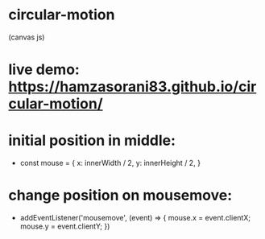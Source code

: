 # circular-motion
  (canvas js)

# live demo: https://hamzasorani83.github.io/circular-motion/

# initial position in middle:
  - const mouse = {
    x: innerWidth / 2,
    y: innerHeight / 2,
  }

# change position on mousemove: 
  - addEventListener('mousemove', (event) => {
    mouse.x = event.clientX;
    mouse.y = event.clientY;
  })

